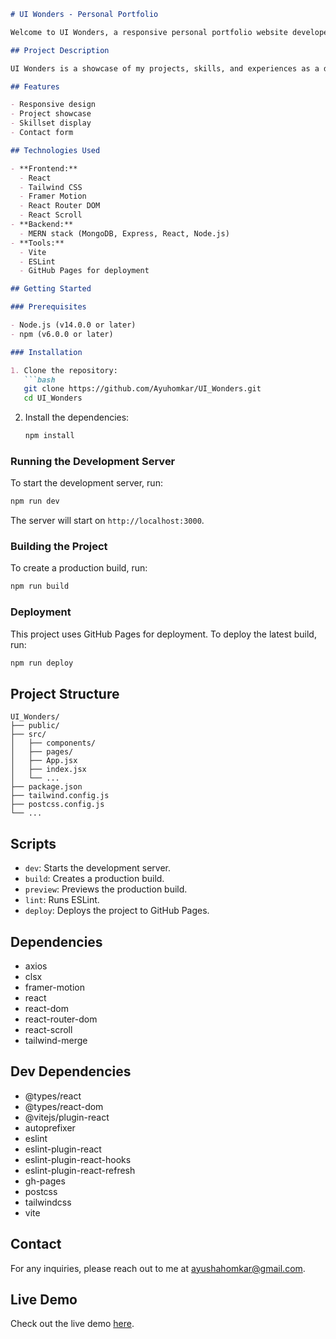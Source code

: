 ```markdown
# UI Wonders - Personal Portfolio

Welcome to UI Wonders, a responsive personal portfolio website developed using React, Tailwind CSS, and the MERN stack.

## Project Description

UI Wonders is a showcase of my projects, skills, and experiences as a developer. The website is designed to be fully responsive, providing an optimal viewing experience across a wide range of devices.

## Features

- Responsive design
- Project showcase
- Skillset display
- Contact form

## Technologies Used

- **Frontend:**
  - React
  - Tailwind CSS
  - Framer Motion
  - React Router DOM
  - React Scroll
- **Backend:**
  - MERN stack (MongoDB, Express, React, Node.js)
- **Tools:**
  - Vite
  - ESLint
  - GitHub Pages for deployment

## Getting Started

### Prerequisites

- Node.js (v14.0.0 or later)
- npm (v6.0.0 or later)

### Installation

1. Clone the repository:
   ```bash
   git clone https://github.com/Ayuhomkar/UI_Wonders.git
   cd UI_Wonders
```

2. Install the dependencies:

   ```bash
   npm install
   ```

### Running the Development Server

To start the development server, run:

```bash
npm run dev
```

The server will start on `http://localhost:3000`.

### Building the Project

To create a production build, run:

```bash
npm run build
```

### Deployment

This project uses GitHub Pages for deployment. To deploy the latest build, run:

```bash
npm run deploy
```

## Project Structure

```
UI_Wonders/
├── public/
├── src/
│   ├── components/
│   ├── pages/
│   ├── App.jsx
│   ├── index.jsx
│   └── ...
├── package.json
├── tailwind.config.js
├── postcss.config.js
└── ...
```

## Scripts

- `dev`: Starts the development server.
- `build`: Creates a production build.
- `preview`: Previews the production build.
- `lint`: Runs ESLint.
- `deploy`: Deploys the project to GitHub Pages.

## Dependencies

- axios
- clsx
- framer-motion
- react
- react-dom
- react-router-dom
- react-scroll
- tailwind-merge

## Dev Dependencies

- @types/react
- @types/react-dom
- @vitejs/plugin-react
- autoprefixer
- eslint
- eslint-plugin-react
- eslint-plugin-react-hooks
- eslint-plugin-react-refresh
- gh-pages
- postcss
- tailwindcss
- vite

## Contact

For any inquiries, please reach out to me at ayushahomkar@gmail.com.

## Live Demo

Check out the live demo [here](https://Ayuhomkar.github.io/UI_Wonders/).
